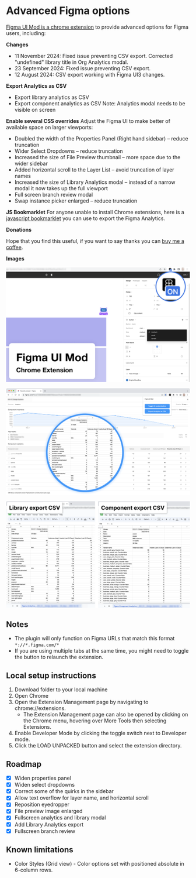 # Advanced Figma options

[Figma UI Mod is a chrome extension](https://chrome.google.com/webstore/detail/figma-ui-mod/pakkdlcbmijjkcocojcgonopnbkeolle) to provide advanced options for Figma users, including:

**Changes**
* 11 November 2024: Fixed issue preventing CSV export. Corrected "undefined" library title in Org Analytics modal.
* 23 September 2024: Fixed issue preventing CSV export.
* 12 August 2024: CSV export working with Figma UI3 changes.

**Export Analytics as CSV**
* Export library analytics as CSV
* Export component analytics as CSV
Note: Analytics modal needs to be visible on screen

**Enable several CSS overrides**
Adjust the Figma UI to make better of available space on larger viewports:
* Doubled the width of the Properties Panel (Right hand sidebar) – reduce truncation
* Wider Select Dropdowns – reduce truncation
* Increased the size of File Preview thumbnail – more space due to the wider sidebar
* Added horizontal scroll to the Layer List – avoid truncation of layer names
* Increased the size of Library Analytics modal – instead of a narrow modal it now takes up the full viewport
* Full screen branch review modal
* Swap instance picker enlarged – reduce truncation

**JS Bookmarklet**
For anyone unable to install Chrome extensions, here is a [javascript bookmarklet](https://gist.github.com/NoWorries/5c1763d6ad2ec784366d23b0880ae666) you can use to export the Figma Analytics.


**Donations**

Hope that you find this useful, if you want to say thanks you can [buy me a coffee](https://www.buymeacoffee.com/joshdesignnz).

**Images**

![Screenshot of the plugin enabled, showing the expanded Properties Panel and wider dropdown](images/chrome_store_1280x800.png)

![Figma Analytics modal is displayed on screen with an overlay showing how the content has been extracted to a CSV file](images/Figma_Analytics_-_Export_example.png)

![Two examples of CSV files exported by the plugin, showing details for a Library and a Componenent](images/CSV_examples.png)

## Notes
* The plugin will only function on Figma URLs that match this format `*://*.figma.com/*`
* If you are using multiple tabs at the same time, you might need to toggle the button to relaunch the extension.

## Local setup instructions
1. Download folder to your local machine
2. Open Chrome
3. Open the Extension Management page by navigating to chrome://extensions.
   - The Extension Management page can also be opened by clicking on the Chrome menu, hovering over More Tools then selecting Extensions.
4. Enable Developer Mode by clicking the toggle switch next to Developer mode.
5. Click the LOAD UNPACKED button and select the extension directory.

## Roadmap
- [x] Widen properties panel
- [x] Widen select dropdowns
- [x] Correct some of the quirks in the sidebar
- [x] Allow text overflow for layer name, and horizontal scroll
- [x] Reposition eyedropper
- [x] File preview image enlarged
- [x] Fullscreen analytics and library modal
- [x] Add Library Analytics export
- [x] Fullscreen branch review 

## Known limitations
* Color Styles (Grid view) - Color options set with positioned absolute in 6-column rows.
